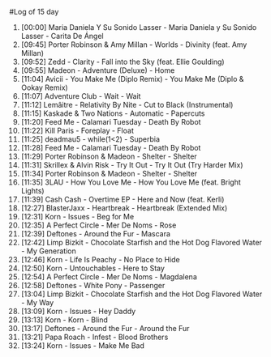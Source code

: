 #Log of 15 day

1. [00:00] Maria Daniela Y Su Sonido Lasser - Maria Daniela y Su Sonido Lasser - Carita De Ángel
1. [09:45] Porter Robinson & Amy Millan - Worlds - Divinity (feat. Amy Millan)
1. [09:52] Zedd - Clarity - Fall into the Sky (feat. Ellie Goulding)
1. [09:55] Madeon - Adventure (Deluxe) - Home
1. [11:04] Avicii - You Make Me (Diplo Remix) - You Make Me (Diplo & Ookay Remix)
1. [11:07] Adventure Club - Wait - Wait
1. [11:12] Lemâitre - Relativity By Nite - Cut to Black (Instrumental)
1. [11:15] Kaskade & Two Nations - Automatic - Papercuts
1. [11:20] Feed Me - Calamari Tuesday - Death By Robot
1. [11:22] Kill Paris - Foreplay - Float
1. [11:25] deadmau5 - while(1<2) - Superbia
1. [11:28] Feed Me - Calamari Tuesday - Death By Robot
1. [11:29] Porter Robinson & Madeon - Shelter - Shelter
1. [11:31] Skrillex & Alvin Risk - Try It Out - Try It Out (Try Harder Mix)
1. [11:34] Porter Robinson & Madeon - Shelter - Shelter
1. [11:35] 3LAU - How You Love Me - How You Love Me (feat. Bright Lights)
1. [11:39] Cash Cash - Overtime EP - Here and Now (feat. Kerli)
1. [12:27] BlasterJaxx - Heartbreak - Heartbreak (Extended Mix)
1. [12:31] Korn - Issues - Beg for Me
1. [12:35] A Perfect Circle - Mer De Noms - Rose
1. [12:39] Deftones - Around the Fur - Mascara
1. [12:42] Limp Bizkit - Chocolate Starfish and the Hot Dog Flavored Water - My Generation
1. [12:46] Korn - Life Is Peachy - No Place to Hide
1. [12:50] Korn - Untouchables - Here to Stay
1. [12:54] A Perfect Circle - Mer De Noms - Magdalena
1. [12:58] Deftones - White Pony - Passenger
1. [13:04] Limp Bizkit - Chocolate Starfish and the Hot Dog Flavored Water - My Way
1. [13:09] Korn - Issues - Hey Daddy
1. [13:13] Korn - Korn - Blind
1. [13:17] Deftones - Around the Fur - Around the Fur
1. [13:21] Papa Roach - Infest - Blood Brothers
1. [13:24] Korn - Issues - Make Me Bad
